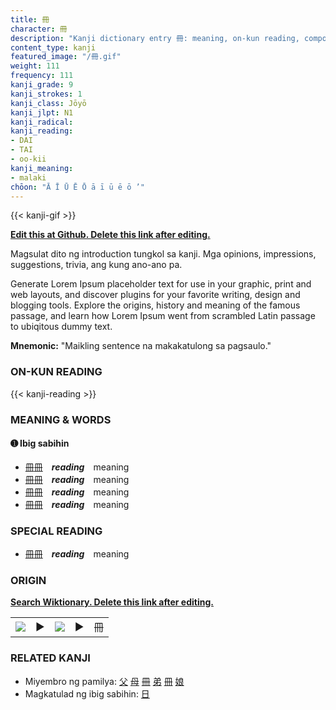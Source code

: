 ```yaml
---
title: 冊
character: 冊
description: "Kanji dictionary entry 冊: meaning, on-kun reading, compounds, origin, related kanji"
content_type: kanji
featured_image: "/冊.gif"
weight: 111
frequency: 111
kanji_grade: 9
kanji_strokes: 1
kanji_class: Jōyō
kanji_jlpt: N1
kanji_radical: 
kanji_reading: 
- DAI
- TAI
- oo-kii
kanji_meaning:
- malaki
chōon: "Ā Ī Ū Ē Ō ā ī ū ē ō ’"
---
```

[//]: # (Don't edit the line below. Kanji animated GIF code is automatically generated.)
{{< kanji-gif >}}

[//]: # (Edit below this line.)

**[Edit this at Github. Delete this link after editing.](https://github.com/tim0g/tim/tree/main/content/kanji/冊/index.md)**

Magsulat dito ng introduction tungkol sa kanji. Mga opinions, impressions, suggestions, trivia, ang kung ano-ano pa.

Generate Lorem Ipsum placeholder text for use in your graphic, print and web layouts, and discover plugins for your favorite writing, design and blogging tools. Explore the origins, history and meaning of the famous passage, and learn how Lorem Ipsum went from scrambled Latin passage to ubiqitous dummy text.
 
**Mnemonic:** "Maikling sentence na makakatulong sa pagsaulo."

### ON-KUN READING

[//]: # (Don't edit the line below. ON-KUN READING code is automatically generated.)
{{< kanji-reading >}}

### MEANING & WORDS

#### ➊ **Ibig sabihin**
  - [冊](../冊)[冊](../冊)　***reading***　meaning
  - [冊](../冊)[冊](../冊)　***reading***　meaning
  - [冊](../冊)[冊](../冊)　***reading***　meaning
  - [冊](../冊)[冊](../冊)　***reading***　meaning

### SPECIAL READING
  - [冊](../冊)[冊](../冊)　***reading***　meaning

### ORIGIN

**[Search Wiktionary. Delete this link after editing.](https://wiktionary.org/wiki/冊)**
<table class="kanji-table"><tr><td>
<img src="60px-冊-bronze.svg.png">
</td><td>▶</td><td>
<img src="60px-冊-oracle.svg.png">
</td><td>▶</td>
<td class="kanji-origin">冊</td>
</tr></table>

### RELATED KANJI
- Miyembro ng pamilya: [父](../父) [母](../母) [冊](../冊) [弟](../弟) [冊](../冊) [娘](../娘)
- Magkatulad ng ibig sabihin: [日](../日)
